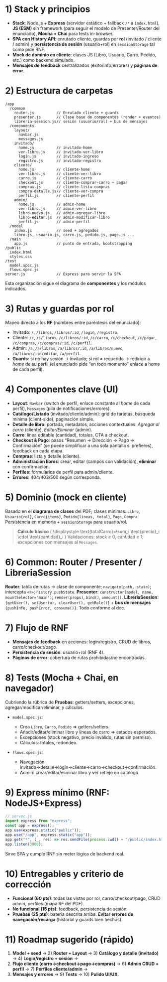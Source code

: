 # 1) Stack y principios

- **Stack**: Node.js + **Express** (servidor estático + fallback `/*` a `index.html`), **JS (ESM)** sin framework (para seguir el modelo de Presenter/Router del enunciado), **Mocha + Chai** para tests in-browser.
- **SPA con History API**: enrutado cliente, guardas por **rol** (invitado / cliente / admin) y **persistencia de sesión** (usuario+rol) en `sessionStorage` tal como pide RNF.
- **Mock de dominio en cliente**: clases JS (Libro, Usuario, Carro, Pedido, etc.) como backend simulado.
- **Mensajes de feedback** centralizados (éxito/info/errores) y **páginas de error**.

# 2) Estructura de carpetas

```
/app
  /common
    router.js          // Enrutado cliente + guards
    presenter.js       // Clase base de componentes (render + eventos)
    libreria-session.js// sesión (usuario/rol) + bus de mensajes
  /components
    layout/
      navbar.js
      messages.js
    invitado/
      home.js          // invitado-home
      ver-libro.js     // invitado-ver-libro
      login.js         // invitado-ingreso
      registro.js      // invitado-registro
    cliente/
      home.js          // cliente-home
      ver-libro.js     // cliente-ver-libro
      carro.js         // cliente-carro
      checkout.js      // cliente-comprar-carro + pagar
      compras.js       // cliente-lista-compras
      compra-detalle.js// cliente-ver-compra
      perfil.js        // cliente-perfil
    admin/
      home.js          // admin-home
      ver-libro.js     // admin-ver-libro
      libro-nuevo.js   // admin-agregar-libro
      libro-editar.js  // admin-modificar-libro
      perfil.js        // admin-perfil
  /model
    index.js           // seed + agregados
    libro.js, usuario.js, carro.js, pedido.js, pago.js ...
  /main
    app.js             // punto de entrada, bootstrapping
/public
  index.html
  styles.css
/test
  model.spec.js
  flows.spec.js
server.js              // Express para servir la SPA
```

Esta organización sigue el diagrama de **componentes** y los módulos indicados.

# 3) Rutas y guardas por rol

Mapeo directo a los **RF** (nombres entre paréntesis del enunciado):

- Invitado: `/`, `/libros`, `/libros/:id`, `/login`, `/registro`.
- Cliente: `/c`, `/c/libros`, `/c/libros/:id`, `/c/carro`, `/c/checkout`, `/c/pagar`, `/c/compras`, `/c/compras/:id`, `/c/perfil`.
- Admin: `/a`, `/a/libros`, `/a/libros/:id`, `/a/libros/nuevo`, `/a/libros/:id/editar`, `/a/perfil`.
- **Guards**: si no hay sesión → invitado; si rol ≠ requerido → redirigir a _home_ de su perfil (el enunciado pide “en todo momento” enlace a home de cada perfil).

# 4) Componentes clave (UI)

- **Layout**: `Navbar` (switch de perfil, enlace constante al _home_ de cada perfil), `Messages` (pila de notificaciones/errores).
- **Catálogo/Listado** (invitado/cliente/admin): grid de tarjetas, búsqueda mínima (client-side), paginación simple.
- **Detalle de libro**: portada, metadatos, acciones contextuales: _Agregar al carro_ (cliente), _Editar/Eliminar_ (admin).
- **Carro**: línea editable (cantidad), totales, CTA a checkout.
- **Checkout & Pago**: pasos “Resumen → Dirección → Pago → Confirmación” (se puede simplificar a una sola pantalla si prefieres), feedback en cada etapa.
- **Compras**: lista y detalle (cliente).
- **Administración libros**: crear, editar (campos con validación), **eliminar** con confirmación.
- **Perfiles**: formularios de perfil para admin/cliente.
- **Errores**: 404/403/500 según corresponda.

# 5) Dominio (mock en cliente)

Basado en el **diagrama de clases** del PDF; clases mínimas: `Libro`, `Usuario{rol}`, `Carro{items}`, `Pedido{lineas, total}`, `Pago`, `Compra`. Persistencia en memoria + `sessionStorage` para usuario/rol.

> **Cálculo básico**
> ( \displaystyle \text{totalCarro}=\sum_i \text{precio}\_i \cdot \text{cantidad}\_i )
> Validaciones: stock ≥ 0, cantidad ≥ 1; excepciones con mensajes al `Messages`.

# 6) Common: Router / Presenter / LibreriaSession

**Router**: tabla de rutas → clase de componente; `navigate(path, state)`; intercepta `<a>`; `history.pushState`.
**Presenter**: `constructor(model, name, mountSelector='main')`; `render(props)`, `bind()`, `unmount()`.
**LibreriaSession**: `{getUser(), setUser(u), clearUser(), getRole()}` + **bus de mensajes** `{pushInfo, pushError, consume()}`. Todo conforme al doc.

# 7) Flujo de RNF

- **Mensajes de feedback** en acciones: login/registro, CRUD de libros, carro/checkout/pago.
- **Persistencia de sesión**: usuario+rol (RNF 4).
- **Páginas de error**: cobertura de rutas prohibidas/no encontradas.

# 8) Tests (Mocha + Chai, en navegador)

Cubriendo la rúbrica de **Pruebas**: getters/setters, excepciones, agregar/modificar/eliminar, y cálculos.

- `model.spec.js`:

  - Crea `Libro`, `Carro`, `Pedido` ⇒ getters/setters.
  - Añadir/editar/eliminar libro y líneas de carro ⇒ estados esperados.
  - Excepciones (stock negativo, precio inválido, rutas sin permiso).
  - Cálculos: totales, redondeo.

- `flows.spec.js`:

  - Navegación invitado→detalle→login→cliente→carro→checkout→confirmación.
  - Admin: crear/editar/eliminar libro y ver reflejo en catálogo.

# 9) Express mínimo (RNF: NodeJS+Express)

```js
// server.js
import express from "express";
const app = express();
app.use(express.static("public"));
app.use("/app", express.static("app"));
app.get("*", (_, res) => res.sendFile(process.cwd() + "/public/index.html"));
app.listen(3000);
```

Sirve SPA y cumple RNF sin meter lógica de backend real.

# 10) Entregables y criterio de corrección

- **Funcional (60 pts)**: todas las vistas por rol, carro/checkout/pago, CRUD admin, perfiles (mapa RF del PDF).
- **No funcional (15 pts)**: feedback, persistencia de sesión.
- **Pruebas (25 pts)**: batería descrita arriba. **Evitar errores de navegación/recarga** (historial y guards bien hechos).

# 11) Roadmap sugerido (rápido)

1. **Model + seed** → 2) **Router + Layout** → 3) **Catálogo y detalle (invitado)** → 4) **Login/registro + sesión** →
2. **Flujo cliente (carro→checkout→pago→compras)** → 6) **Admin CRUD + perfil** → 7) **Perfiles cliente/admin** →
3. **Mensajes y errores** → 9) **Tests** → 10) **Pulido UI/UX**.
